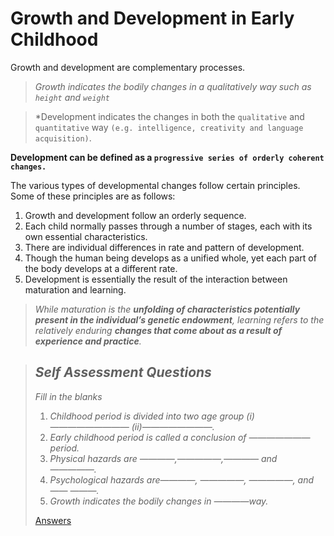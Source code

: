 # Growth and Development in Early Childhood
Growth and development are complementary processes.
> *Growth indicates the bodily changes in a qualitatively way such as `height` and `weight`*

> *Development indicates the  changes in both the `qualitative` and `quantitative` way `(e.g. intelligence, creativity and language acquisition)`.

**Development can be defined as a `progressive series of orderly coherent changes.`**

The  various types of developmental changes follow certain principles. Some of these principles are as follows:

1. Growth and development follow an orderly sequence.
1. Each child normally passes through a number of stages, each with its own essential characteristics.
1. There are individual differences in rate and pattern of development.
1. Though the human being develops as a unified whole, yet each part of the body develops at a different rate.
1. Development is essentially the result of the interaction between maturation and learning.

> *While maturation is the **unfolding of characteristics potentially present in the individual’s genetic endowment**, learning refers to
> the relatively enduring **changes that come about as a result of experience and practice**.*

>  ## *Self Assessment Questions*
> *Fill in the blanks*
> 1. *Childhood period is divided into two age group (i)————————— (ii)————————.*
> 1. *Early childhood period is called a conclusion of ———————period.*
> 1. *Physical hazards are ————,—————,———— and —————.*
> 1. *Psychological hazards are————, —————, —————, and —— ———.*
> 1. *Growth indicates the bodily changes in ————way.*
>
> [Answers]()

